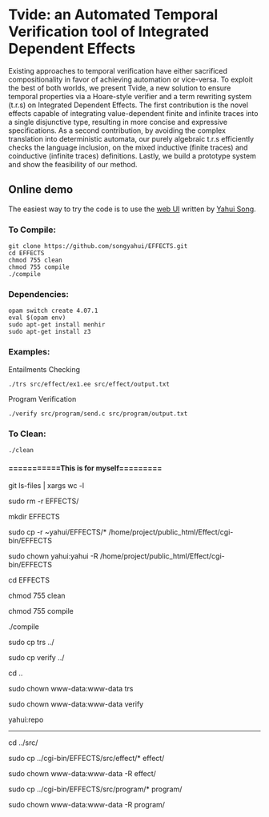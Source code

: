 # Tvide: an Automated Temporal Verification tool of Integrated Dependent Effects

Existing approaches to temporal verification have either sacrificed compositionality in favor of achieving automation or vice-versa. To exploit the best of both worlds, we present Tvide, a new solution to ensure temporal properties via a Hoare-style verifier and a term rewriting system (t.r.s) on Integrated Dependent Effects. The first contribution is the novel effects capable of integrating value-dependent finite and infinite traces into a single disjunctive type, resulting in more concise and expressive specifications. As a second contribution, by avoiding the complex translation into deterministic automata, our purely algebraic t.r.s efficiently checks the language inclusion, on the mixed inductive (finite traces) and coinductive (infinite traces) definitions. Lastly, we build a prototype system and show the feasibility of our method.

## Online demo

The easiest way to try the code is to use the [web UI](http://loris-5.d2.comp.nus.edu.sg/Effect/index.html?ex=send&type=c&options=sess) written
by [Yahui Song](https://www.comp.nus.edu.sg/~yahuis/).

### To Compile:

```
git clone https://github.com/songyahui/EFFECTS.git
cd EFFECTS
chmod 755 clean 
chmod 755 compile 
./compile
```

### Dependencies:

```
opam switch create 4.07.1
eval $(opam env)
sudo apt-get install menhir
sudo apt-get install z3

```

### Examples:

Entailments Checking 

```
./trs src/effect/ex1.ee src/effect/output.txt 
```

Program Verification

```
./verify src/program/send.c src/program/output.txt
```

### To Clean:

``` 
./clean
```







#### ===========This is for myself=========

git ls-files | xargs wc -l

sudo rm -r EFFECTS/

mkdir EFFECTS

sudo cp -r  ~yahui/EFFECTS/* /home/project/public_html/Effect/cgi-bin/EFFECTS

sudo chown yahui:yahui -R /home/project/public_html/Effect/cgi-bin/EFFECTS

cd EFFECTS

chmod 755 clean

chmod 755 compile

./compile

sudo cp trs ../

sudo cp verify ../

cd ..

sudo chown www-data:www-data trs 

sudo chown www-data:www-data verify

yahui:repo

----------------------

cd ../src/

sudo cp ../cgi-bin/EFFECTS/src/effect/* effect/

sudo chown www-data:www-data -R effect/

sudo cp ../cgi-bin/EFFECTS/src/program/* program/

sudo chown www-data:www-data -R program/


